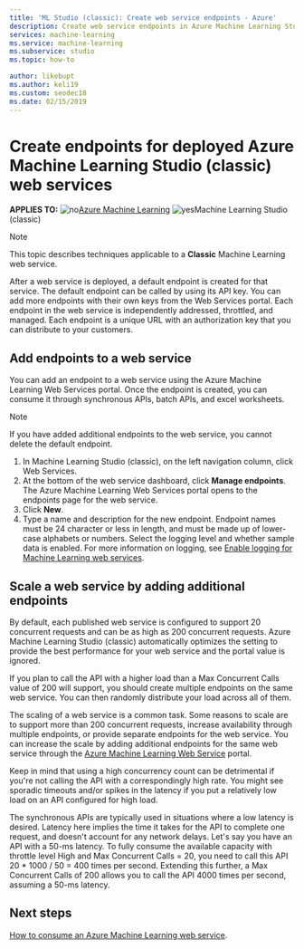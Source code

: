 ```yaml
---
title: 'ML Studio (classic): Create web service endpoints - Azure'
description: Create web service endpoints in Azure Machine Learning Studio (classic). Each endpoint in the web service is independently addressed, throttled, and managed.
services: machine-learning
ms.service: machine-learning
ms.subservice: studio
ms.topic: how-to

author: likebupt
ms.author: keli19
ms.custom: seodec18
ms.date: 02/15/2019
---
```

# Create endpoints for deployed Azure Machine Learning Studio (classic) web services

**APPLIES TO:** ![no](../media/aml-applies-to-skus/no.png)[Azure Machine Learning](../overview-what-is-azure-ml.md) ![yes](media/aml-applies-to-skus/yes.png)Machine Learning Studio (classic) 


> [!NOTE]
> This topic describes techniques applicable to a **Classic** Machine Learning web service.

After a web service is deployed, a default endpoint is created for that service. The default endpoint can be called by using its API key. You can add more endpoints with their own keys from the Web Services portal.
Each endpoint in the web service is independently addressed, throttled, and managed. Each endpoint is a unique URL with an authorization key that you can distribute to your customers.

## Add endpoints to a web service

You can add an endpoint to a web service using the Azure Machine Learning Web Services portal. Once the endpoint is created, you can consume it through synchronous APIs, batch APIs, and excel worksheets.

> [!NOTE]
> If you have added additional endpoints to the web service, you cannot delete the default endpoint.

1. In Machine Learning Studio (classic), on the left navigation column, click Web Services.
2. At the bottom of the web service dashboard, click **Manage endpoints**. The Azure Machine Learning Web Services portal opens to the endpoints page for the web service.
3. Click **New**.
4. Type a name and description for the new endpoint. Endpoint names must be 24 character or less in length, and must be made up of lower-case alphabets or numbers. Select the logging level and whether sample data is enabled. For more information on logging, see [Enable logging for Machine Learning web services](web-services-logging.md).

## <a id="scaling"></a> Scale a web service by adding additional endpoints

By default, each published web service is configured to support 20 concurrent requests and can be as high as 200 concurrent requests. Azure Machine Learning Studio (classic) automatically optimizes the setting to provide the best performance for your web service and the portal value is ignored.

If you plan to call the API with a higher load than a Max Concurrent Calls value of 200 will support, you should create multiple endpoints on the same web service. You can then randomly distribute your load across all of them.

The scaling of a web service is a common task. Some reasons to scale are to support more than 200 concurrent requests, increase availability through multiple endpoints, or provide separate endpoints for the web service. You can increase the scale by adding additional endpoints for the same web service through the [Azure Machine Learning Web Service](https://services.azureml.net/) portal.

Keep in mind that using a high concurrency count can be detrimental if you're not calling the API with a correspondingly high rate. You might see sporadic timeouts and/or spikes in the latency if you put a relatively low load on an API configured for high load.

The synchronous APIs are typically used in situations where a low latency is desired. Latency here implies the time it takes for the API to complete one request, and doesn't account for any network delays. Let's say you have an API with a 50-ms latency. To fully consume the available capacity with throttle level High and Max Concurrent Calls = 20, you need to call this API 20 * 1000 / 50 = 400 times per second. Extending this further, a Max Concurrent Calls of 200 allows you to call the API 4000 times per second, assuming a 50-ms latency.

## Next steps

[How to consume an Azure Machine Learning web service](consume-web-services.md).
